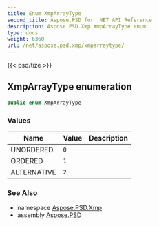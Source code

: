 ```yaml
---
title: Enum XmpArrayType
second_title: Aspose.PSD for .NET API Reference
description: Aspose.PSD.Xmp.XmpArrayType enum. 
type: docs
weight: 6360
url: /net/aspose.psd.xmp/xmparraytype/
---
```

{{< psd/tize >}}
## XmpArrayType enumeration

```csharp
public enum XmpArrayType
```

### Values

| Name | Value | Description |
| --- | --- | --- |
| UNORDERED | `0` |  |
| ORDERED | `1` |  |
| ALTERNATIVE | `2` |  |

### See Also

* namespace [Aspose.PSD.Xmp](../../aspose.psd.xmp/)
* assembly [Aspose.PSD](../../)



